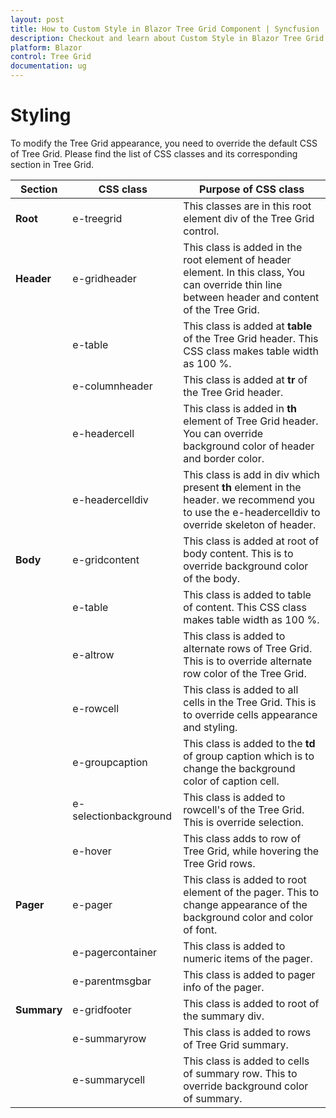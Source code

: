 ```yaml
---
layout: post
title: How to Custom Style in Blazor Tree Grid Component | Syncfusion
description: Checkout and learn about Custom Style in Blazor Tree Grid component of Syncfusion, and more details.
platform: Blazor
control: Tree Grid
documentation: ug
---
```


# Styling

To modify the Tree Grid appearance, you need to override the default CSS of Tree Grid. Please find the list of CSS classes and its corresponding section in Tree Grid.

Section|CSS class|Purpose of CSS class
-----|-----|-----
**Root**|e-treegrid|This classes are in this root element div of the Tree Grid control.
**Header**|e-gridheader|This class is added in the root element of header element. In this class, You can override thin line between header and content of the Tree Grid.
||e-table|This class is added at **table** of the Tree Grid header. This CSS class makes table width as 100 %.
||e-columnheader|This class is added at **tr** of the Tree Grid header.
||e-headercell|This class is added in **th** element of Tree Grid header. You can override background color of header and border color.
||e-headercelldiv|This class is add in div which present **th** element in the header. we recommend you to use the e-headercelldiv to override skeleton of header.
**Body**|e-gridcontent|This class is added at root of body content. This is to override background color of the body.
||e-table|This class is added to table of content. This CSS class makes table width as 100 %.
||e-altrow|This class is added to alternate rows of Tree Grid. This is to override alternate row color of the Tree Grid.
||e-rowcell|This class is added to all cells in the Tree Grid. This is to override cells appearance and styling.
||e-groupcaption|This class is added to the **td** of group caption which is to change the background color of caption cell.
||e-selectionbackground|This class is added to rowcell's of the Tree Grid. This is override selection.
||e-hover|This class adds to row of Tree Grid, while hovering the Tree Grid rows.
**Pager**|e-pager|This class is added to root element of the pager. This to change appearance of the background color and color of font.
||e-pagercontainer|This class is added to numeric items of the pager.
||e-parentmsgbar|This class is added to pager info of the pager.
**Summary**|e-gridfooter|This class is added to root of the summary div.
||e-summaryrow|This class is added to rows of Tree Grid summary.
||e-summarycell|This class is added to cells of summary row. This to override background color of summary.